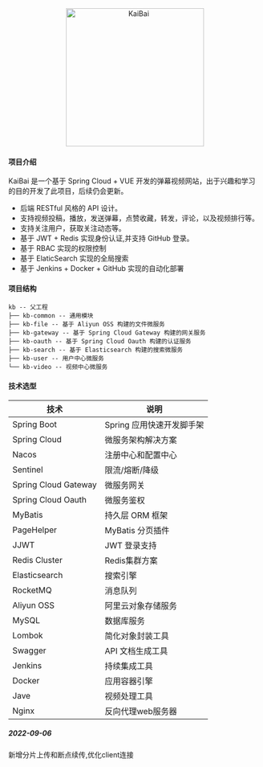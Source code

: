 <div align=center>
    <img src="https://picmwz.oss-cn-hangzhou.aliyuncs.com/logo%E9%85%8D%E8%89%B2%E5%9B%BE.png" width="275"  alt="KaiBai"/>
</div>

#### 项目介绍

KaiBai 是一个基于 Spring Cloud + VUE 开发的弹幕视频网站，出于兴趣和学习的目的开发了此项目，后续仍会更新。

- 后端 RESTful 风格的 API 设计。
- 支持视频投稿，播放，发送弹幕，点赞收藏，转发，评论，以及视频排行等。
- 支持关注用户，获取关注动态等。
- 基于 JWT + Redis 实现身份认证,并支持 GitHub 登录。
- 基于 RBAC 实现的权限控制
- 基于 ElaticSearch 实现的全局搜索
- 基于 Jenkins + Docker + GitHub 实现的自动化部署

#### 项目结构

```
kb -- 父工程
├── kb-common -- 通用模块
├── kb-file -- 基于 Aliyun OSS 构建的文件微服务
├── kb-gateway -- 基于 Spring Cloud Gateway 构建的网关服务
├── kb-oauth -- 基于 Spring Cloud Oauth 构建的认证服务
├── kb-search -- 基于 Elasticsearch 构建的搜索微服务
├── kb-user -- 用户中心微服务
└── kb-video -- 视频中心微服务
```

#### 技术选型

| 技术                 | 说明                      |
| -------------------- | ------------------------- |
| Spring Boot          | Spring 应用快速开发脚手架 |
| Spring Cloud         | 微服务架构解决方案        |
| Nacos                | 注册中心和配置中心        |
| Sentinel             | 限流/熔断/降级            |
| Spring Cloud Gateway | 微服务网关                |
| Spring Cloud Oauth   | 微服务鉴权         |
| MyBatis              | 持久层 ORM 框架           |
| PageHelper           | MyBatis 分页插件          |
| JJWT                 | JWT 登录支持              |
| Redis Cluster        | Redis集群方案             |
| Elasticsearch        | 搜索引擎                  |
| RocketMQ             | 消息队列                  |
| Aliyun OSS           | 阿里云对象存储服务        |
| MySQL                | 数据库服务                |
| Lombok               | 简化对象封装工具          |
| Swagger              | API 文档生成工具          |
| Jenkins              | 持续集成工具              |
| Docker               | 应用容器引擎              |
| Jave                 | 视频处理工具              |
| Nginx                | 反向代理web服务器         |


##### 2022-09-06
新增分片上传和断点续传,优化client连接 

 
